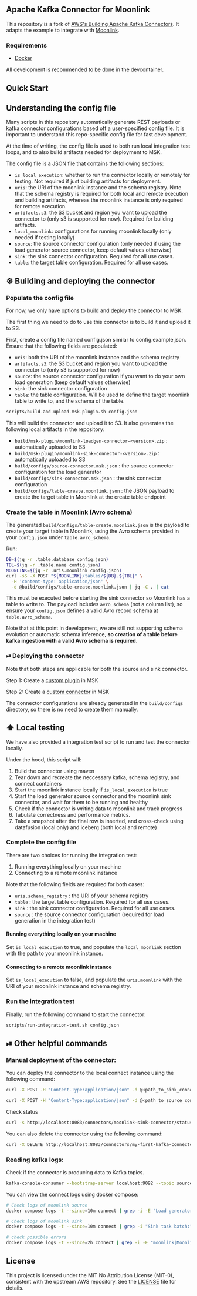 ## Apache Kafka Connector for Moonlink
This repository is a fork of [AWS's Building Apache Kafka Connectors](https://github.com/build-on-aws/building-apache-kafka-connectors). It adapts the example to integrate with [Moonlink](https://github.com/Mooncake-Labs/moonlink).

### Requirements
* [Docker](https://www.docker.com/get-started)

All development is recommended to be done in the devcontainer.

## Quick Start

## Understanding the config file
Many scripts in this repository automatically generate REST payloads or kafka connector configurations based off a user-specified config file. It is important to understand this repo-specific config file for fast development.

At the time of writing, the config file is used to both run local integration test loops, and to also build artifacts needed for deployment to MSK.

The config file is a JSON file that contains the following sections:
- `is_local_execution`: whether to run the connector locally or remotely for testing. Not required if just building artifacts for deployment.
- `uris`: the URI of the moonlink instance and the schema registry. Note that the schema registry is required for both local and remote execution and building artifacts, whereas the moonlink instance is only required for remote execution.
- `artifacts.s3`: the S3 bucket and region you want to upload the connector to (only s3 is supported for now). Required for building artifacts.
- `local_moonlink`: configurations for running moonlink locally (only needed if testing locally)
- `source`: the source connector configuration (only needed if using the load generator source connector, keep default values otherwise)
- `sink`: the sink connector configuration. Required for all use cases.
- `table`: the target table configuration. Required for all use cases.


## ⚙️ Building and deploying the connector

### Populate the config file
For now, we only have options to build and deploy the connector to MSK.

The first thing we need to do to use this connector is to build it and upload it to S3. 

First, create a config file named config.json similar to config.example.json. Ensure that the following fields are populated:
- `uris`: both the URI of the moonlink instance and the schema registry
- `artifacts.s3`: the S3 bucket and region you want to upload the connector to (only s3 is supported for now)
- `source`: the source connector configuration if you want to do your own load generation (keep default values otherwise)
- `sink`: the sink connector configuration
- `table`: the table configuration. Will be used to define the target moonlink table to write to, and the schema of the table.

```bash
scripts/build-and-upload-msk-plugin.sh config.json
```

This will build the connector and upload it to S3. It also generates the following local artifacts in the repository:

- `build/msk-plugin/moonlink-loadgen-connector-<version>.zip` : automatically uploaded to S3
- `build/msk-plugin/moonlink-sink-connector-<version>.zip` : automatically uploaded to S3
- `build/configs/source-connector.msk.json` : the source connector configuration for the load generator
- `build/configs/sink-connector.msk.json` : the sink connector configuration
- `build/configs/table-create.moonlink.json` : the JSON payload to create the target table in Moonlink at the create table endpoint


### Create the table in Moonlink (Avro schema)

The generated `build/configs/table-create.moonlink.json` is the payload to create your target table in Moonlink, using the Avro schema provided in your `config.json` under `table.avro_schema`.

Run:
```bash
DB=$(jq -r .table.database config.json)
TBL=$(jq -r .table.name config.json)
MOONLINK=$(jq -r .uris.moonlink config.json)
curl -sS -X POST "${MOONLINK}/tables/${DB}.${TBL}" \
  -H 'content-type: application/json' \
  -d @build/configs/table-create.moonlink.json | jq -C . | cat
```

This must be executed before starting the sink connector so Moonlink has a table to write to. The payload includes `avro_schema` (not a column list), so ensure your `config.json` defines a valid Avro record schema at `table.avro_schema`.

Note that at this point in development, we are still not supporting schema evolution or automatic schema inference, **so creation of a table before kafka ingestion with a valid Avro schema is required**.

### ⏯ Deploying the connector

Note that both steps are applicable for both the source and sink connector.

Step 1: Create a [custom plugin](https://docs.aws.amazon.com/msk/latest/developerguide/msk-connect-plugins.html) in MSK

Step 2: Create a [custom connector](https://docs.aws.amazon.com/msk/latest/developerguide/mkc-create-connector-intro.html) in MSK

The connector configurations are already generated in the `build/configs` directory, so there is no need to create them manually.

## ⬆️ Local testing
We have also provided a integration test script to run and test the connector locally. 

Under the hood, this script will:
1. Build the connector using maven
2. Tear down and recreate the neccessary kafka, schema registry, and connect containers
3. Start the moonlink instance locally if `is_local_execution` is true
4. Start the load generator source connector and the moonlink sink connector, and wait for them to be running and healthy
5. Check if the connector is writing data to moonlink and track progress
6. Tabulate correctness and performance metrics.
7. Take a snapshot after the final row is inserted, and cross-check using datafusion (local only) and iceberg (both local and remote)

### Complete the config file

There are two choices for running the integration test:
1. Running everything locally on your machine
2. Connecting to a remote moonlink instance

Note that the following fields are required for both cases:
- `uris.schema_registry` : the URI of your schema registry
- `table` : the target table configuration. Required for all use cases.
- `sink` : the sink connector configuration. Required for all use cases.
- `source` : the source connector configuration (required for load generation in the integration test)

#### Running everything locally on your machine

Set `is_local_execution` to true, and populate the `local_moonlink` section with the path to your moonlink instance.

#### Connecting to a remote moonlink instance

Set `is_local_execution` to false, and populate the `uris.moonlink` with the URI of your moonlink instance and schema registry.

### Run the integration test
Finally, run the following command to start the connector:

```bash
scripts/run-integration-test.sh config.json
```


## ⏯ Other helpful commands

### Manual deployment of the connector:

You can deploy the connector to the local connect instance using the following command:
```bash
curl -X POST -H "Content-Type:application/json" -d @<path_to_sink_connector_config.json> http://localhost:8083/connectors

curl -X POST -H "Content-Type:application/json" -d @<path_to_source_connector_config.json> http://localhost:8083/connectors
```

Check status
```bash
curl -s http://localhost:8083/connectors/moonlink-sink-connector/status | jq -C . | cat
```
You can also delete the connector using the following command:
```bash
curl -X DELETE http://localhost:8083/connectors/my-first-kafka-connector
```

### Reading kafka logs:
Check if the connector is producing data to Kafka topics.

```bash
kafka-console-consumer --bootstrap-server localhost:9092 --topic source-1 --from-beginning
```

You can view the connect logs using docker compose:
```bash
# Check logs of moonlink source
docker compose logs -t --since=10m connect | grep -i -E "Load generator finished|Load generator stats"

# Check logs of moonlink sink
docker compose logs -t --since=10m connect | grep -i "Sink task batch:"

# check possible errors
docker compose logs -t --since=2h connect | grep -i -E "moonlink|Moonlink|moonlink.sink|MoonlinkSink" -C2
```

## License

This project is licensed under the MIT No Attribution License (MIT-0), consistent with the upstream AWS repository. See the [LICENSE](./LICENSE) file for details.
